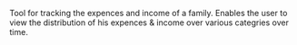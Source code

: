 Tool for tracking the expences and income of a family. Enables the user to view the distribution of his expences & income over various categries over time.